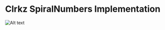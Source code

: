 # Clrkz SpiralNumbers Implementation
![Alt text](https://image.prntscr.com/image/hDe4cjl3SByevBniuNTlww.png "Spiral Numbers Image")
